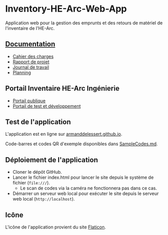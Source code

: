 # Inventory-HE-Arc-Web-App

Application web pour la gestion des emprunts et des retours de matériel de l'inventaire de l'HE-Arc.

## [Documentation](https://github.com/HE-Arc/Inventory-HE-Arc-Web-App/tree/master/doc)

* [Cahier des charges](https://github.com/HE-Arc/Inventory-HE-Arc-Web-App/blob/master/doc/Cahier%20des%20charges.md)
* [Rapport de projet](https://github.com/HE-Arc/Inventory-HE-Arc-Web-App/blob/master/doc/Web%20App%20Inventaire%20HE-Arc.pdf)
* [Journal de travail](https://github.com/HE-Arc/Inventory-HE-Arc-Web-App/blob/master/doc/Journal%20de%20travail.md)
* [Planning](https://github.com/HE-Arc/Inventory-HE-Arc-Web-App/blob/master/doc/Planning.png)

## Portail Inventaire HE-Arc Ingénierie

* [Portail publique](https://inventory.ing.he-arc.ch/)
* [Portail de test et développement](https://inventory-dev.ing.he-arc.ch/)

## Test de l'application

L'application est en ligne sur [armanddelessert.github.io](https://armanddelessert.github.io/Inventory-HE-Arc-Web-App/index.html).

Code-barres et codes QR d'exemple disponibles dans [SampleCodes.md](SampleCodes.md).

## Déploiement de l'application

* Cloner le dépôt GitHub.
* Lancer le fichier index.html pour lancer le site depuis le système de fichier (`file:///`).
  * Le scan de codes via la caméra ne fonctionnera pas dans ce cas.
* Démarrer un serveur web local pour exécuter le site depuis le serveur web local (`http://localhost`).

## Icône

L'icône de l'application provient du site [Flaticon](https://www.flaticon.com/free-icon/package_126165).
